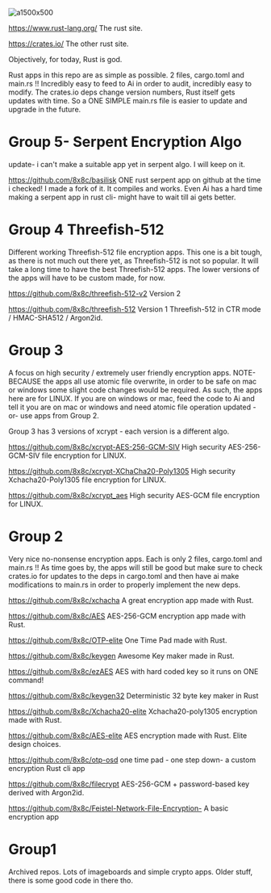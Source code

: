 ![a1500x500](https://github.com/user-attachments/assets/b76d2b1b-d314-4dce-85f2-b5869673db7d)

https://www.rust-lang.org/  The rust site. 

https://crates.io/   The other rust site. 


 Objectively, for today,  Rust is god. 

 Rust apps in this repo are as simple as possible. 2 files, cargo.toml and main.rs !! Incredibly easy to feed to Ai in order to audit, incredibly easy to modify. The crates.io deps change version numbers, Rust itself gets updates with time. So a ONE SIMPLE main.rs file is easier to update and upgrade in the future. 
 






# Group 5- Serpent Encryption Algo



update- i can't make a suitable app yet in serpent algo. I will keep on it. 


https://github.com/8x8c/basilisk  ONE rust serpent app on github at the time i checked! I made a fork of it. It compiles and works. Even Ai has a hard time making a serpent app in rust cli- might have to wait till ai gets better.  




# Group 4  Threefish-512 

Different working Threefish-512 file encryption apps. This one is a bit tough, as there is not much out there yet, as Threefish-512 is not so popular. It will take a long time to have the best Threefish-512  apps. The lower versions of the apps will have to be custom made, for now. 




https://github.com/8x8c/threefish-512-v2  Version 2 
 

https://github.com/8x8c/threefish-512  Version 1 Threefish-512 in CTR mode / HMAC-SHA512 / Argon2id. 






# Group 3

A focus on high security / extremely user friendly encryption apps. NOTE- BECAUSE the apps all use atomic file overwrite, in order to be safe on mac or windows some slight code changes would be required. As such, the apps here are for LINUX. If you are on windows or mac, feed the code to Ai and tell it you are on mac or windows and need atomic file operation updated - or-  use apps from Group 2.

Group 3 has 3 versions of xcrypt - each version is a different algo. 

https://github.com/8x8c/xcrypt-AES-256-GCM-SIV  High security AES-256-GCM-SIV  file encryption for LINUX. 

https://github.com/8x8c/xcrypt-XChaCha20-Poly1305 High security Xchacha20-Poly1305 file encryption for LINUX. 

https://github.com/8x8c/xcrypt_aes High security AES-GCM  file encryption for LINUX. 






# Group 2 
Very nice no-nonsense encryption apps. Each is only 2 files, cargo.toml and main.rs !! As time goes by, the apps will still be good but make sure to check crates.io for updates to the deps in cargo.toml and then have ai make modifications to main.rs in order to properly implement the new deps. 


https://github.com/8x8c/xchacha A great encryption app made with Rust.

https://github.com/8x8c/AES AES-256-GCM encryption app made with Rust.

https://github.com/8x8c/OTP-elite One Time Pad made with Rust.

https://github.com/8x8c/keygen Awesome Key maker made in Rust.

https://github.com/8x8c/ezAES AES with hard coded key so it runs on ONE command! 

https://github.com/8x8c/keygen32 Deterministic 32 byte key maker in Rust

https://github.com/8x8c/Xchacha20-elite  Xchacha20-poly1305 encryption made with Rust. 

https://github.com/8x8c/AES-elite AES encryption made with Rust. Elite design choices.

https://github.com/8x8c/otp-osd one time pad - one step down- a custom encryption Rust cli app

https://github.com/8x8c/filecrypt AES-256-GCM + password-based key derived with Argon2id.

 https://github.com/8x8c/Feistel-Network-File-Encryption- A basic encryption app


# Group1 
 Archived repos. Lots of imageboards and simple crypto apps. Older stuff, there is some good code in there tho. 













